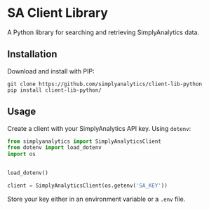 # SA Client Library

A Python library for searching and retrieving SimplyAnalytics data.

## Installation

Download and install with PIP:

```shell
git clone https://github.com/simplyanalytics/client-lib-python
pip install client-lib-python/
```

## Usage

Create a client with your SimplyAnalytics API key. Using `dotenv`:

```python
from simplyanalytics import SimplyAnalyticsClient
from dotenv import load_dotenv
import os


load_dotenv()

client = SimplyAnalyticsClient(os.getenv('SA_KEY'))
```

Store your key either in an environment variable or a `.env` file.